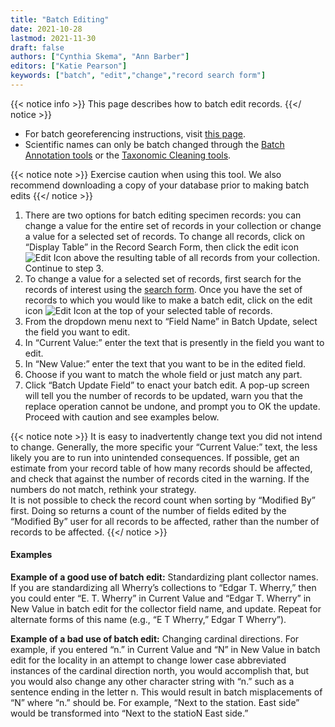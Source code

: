 ```yaml
---
title: "Batch Editing"
date: 2021-10-28
lastmod: 2021-11-30
draft: false
authors: ["Cynthia Skema", "Ann Barber"]
editors: ["Katie Pearson"]
keywords: ["batch", "edit","change","record search form"]
---
```


{{< notice info >}}
 This page describes how to batch edit records.
{{</ notice >}}

* For batch georeferencing instructions, visit [this page](https://biokic.github.io/symbiota-docs/editor/georeference/batch/).
* Scientific names can only be batch changed through the [Batch Annotation tools](https://biokic.github.io/symbiota-docs/editor/edit/annotations/) or the [Taxonomic Cleaning tools](https://biokic.github.io/symbiota-docs/coll_manager/data_cleaning/taxonomy).

{{< notice note >}}
 Exercise caution when using this tool. We also recommend downloading a copy of your database prior to making batch edits
{{</ notice >}}

1. There are two options for batch editing specimen records: you can change a value for the entire set of records in your collection or change a value for a selected set of records. To change all records, click on “Display Table” in the Record Search Form, then click the edit icon ![Edit Icon](/symbiota-docs/images/editplus.png) above the resulting table of all records from your collection. Continue to step 3.
2. To change a value for a selected set of records, first search for the records of interest using the [search form](https://biokic.github.io/symbiota-docs/editor/edit/). Once you have the set of records to which you would like to make a batch edit, click on the edit icon ![Edit Icon](/symbiota-docs/images/editplus.png) at the top of your selected table of records.
3. From the dropdown menu next to “Field Name” in Batch Update, select the field you want to edit.
4. In “Current Value:” enter the text that is presently in the field you want to edit.
5. In “New Value:” enter the text that you want to be in the edited field.
6. Choose if you want to match the whole field or just match any part.
7. Click “Batch Update Field” to enact your batch edit. A pop-up screen will tell you the number of records to be updated, warn you that the replace operation cannot be undone, and prompt you to OK the update. Proceed with caution and see examples below.

{{< notice note >}}
It is easy to inadvertently change text you did not intend to change. Generally, the more specific your “Current Value:” text, the less likely you are to run into unintended consequences. If possible, get an estimate from your record table of how many records should be affected, and check that against the number of records cited in the warning. If the numbers do not match, rethink your strategy.<br>
It is not possible to check the record count when sorting by “Modified By” first. Doing so returns a count of the number of fields edited by the “Modified By” user for all records to be affected, rather than the number of records to be affected.
{{</ notice >}}

#### Examples

**Example of a good use of batch edit:** Standardizing plant collector names. If you are standardizing all Wherry’s collections to “Edgar T. Wherry,” then you could enter “E. T. Wherry” in Current Value and “Edgar T. Wherry” in New Value in batch edit for the collector field name, and update. Repeat for alternate forms of this name (e.g., “E T Wherry,” Edgar T Wherry”).

**Example of a bad use of batch edit:** Changing cardinal directions. For example, if you entered “n.” in Current Value and “N” in New Value in batch edit for the locality in an attempt to change lower case abbreviated instances of the cardinal direction north, you would accomplish that, but you would also change any other character string with “n.” such as a sentence ending in the letter n. This would result in batch misplacements of “N” where “n.” should be. For example, “Next to the station. East side” would be transformed into “Next to the statioN East side.”
